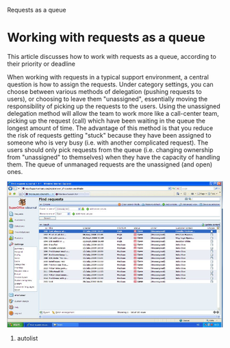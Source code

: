 <properties date="2016-06-24"
/>

Requests as a queue

Working with requests as a queue
=============================================

This article discusses how to work with requests as a queue, according to their priority or deadline

When working with requests in a typical support environment, a central question is how to assign the requests. Under category settings, you can choose between various methods of delegation (pushing requests to users), or choosing to leave them "unassigned", essentially moving the responsibility of picking up the requests to the users. Using the unassigned delegation method will allow the team to work more like a call-center team, picking up the request (call) which have been waiting in the queue the longest amount of time. The advantage of this method is that you reduce the risk of requests getting "stuck" because they have been assigned to someone who is very busy (i.e. with another complicated request). The users should only pick requests from the queue (i.e. changing ownership from "unassigned" to themselves) when they have the capacity of handling them. The queue of unmanaged requests are the unassigned (and open) ones.

![](image/find-requests.jpg)

1. autolist
